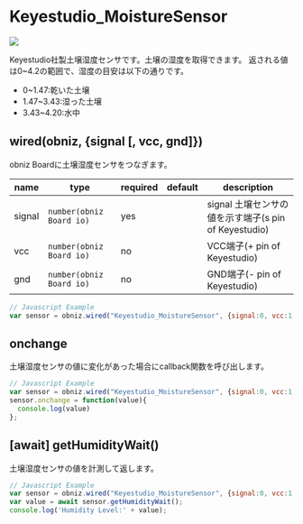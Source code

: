 # Keyestudio_MoistureSensor

![](image.jpg)

Keyestudio社製土壌湿度センサです。土壌の湿度を取得できます。
返される値は0~4.2の範囲で、湿度の目安は以下の通りです。

- 0~1.47:乾いた土壌
- 1.47~3.43:湿った土壌
- 3.43~4.20:水中

## wired(obniz, {signal [, vcc, gnd]})
obniz Boardに土壌湿度センサをつなぎます。

name | type | required | default | description
--- | --- | --- | --- | ---
signal | `number(obniz Board io)` | yes |  &nbsp; | signal 土壌センサの値を示す端子(s pin of Keyestudio)
vcc | `number(obniz Board io)` | no |  &nbsp; | VCC端子(+ pin of Keyestudio)
gnd | `number(obniz Board io)` | no |  &nbsp; | GND端子(- pin of Keyestudio)


```javascript
// Javascript Example
var sensor = obniz.wired("Keyestudio_MoistureSensor", {signal:0, vcc:1, gnd:2});
```

## onchange
土壌湿度センサの値に変化があった場合にcallback関数を呼び出します。

```javascript
// Javascript Example
var sensor = obniz.wired("Keyestudio_MoistureSensor", {signal:0, vcc:1, gnd:2});
sensor.onchange = function(value){
  console.log(value)
};
```

## [await] getHumidityWait()
土壌湿度センサの値を計測して返します。

```javascript
// Javascript Example
var sensor = obniz.wired("Keyestudio_MoistureSensor", {signal:0, vcc:1, gnd:2});
var value = await sensor.getHumidityWait();
console.log('Humidity Level:' + value);
```
